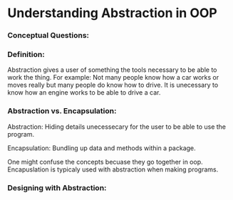 # Understanding Abstraction in OOP

### Conceptual Questions:

### Definition:

Abstraction gives a user of something the tools necessary to be able to work the thing. 
For example: Not many people know how a car works or moves really but many people do know how to drive.
It is unecessary to know how an engine works to be able to drive a car.

### Abstraction vs. Encapsulation:
Abstraction: Hiding details unecessecary for the user to be able to use the program.

Encapsulation: Bundling up data and methods within a package.

One might confuse the concepts becuase they go together in oop. Encapuslation is typicaly used with abstraction
when making programs. 

### Designing with Abstraction: 
